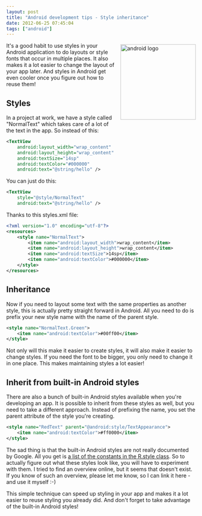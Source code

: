 ```yaml
---
layout: post
title: "Android development tips - Style inheritance"
date: 2012-06-25 07:45:04
tags: ["android"]
---
```

<img style="float: right; margin: 5px 0 5px 10px; width: 200px;" alt="android logo" src="{{ site.baseurl }}/files/images/2012/05/android.png" />
It's a good habit to use styles in your Android application to do layouts or style fonts that occur in multiple places. It also makes it a lot easier to change the layout of your app later. And styles in Android get even cooler once you figure out how to reuse them!

## Styles

In a project at work, we have a style called "NormalText" which takes care of a lot of the text in the app. So instead of this:

```xml
<TextView
    android:layout_width="wrap_content"
    android:layout_height="wrap_content"
    android:textSize="14sp"
    android:textColor="#000000"
    android:text="@string/hello" />
```

You can just do this:

```xml
<TextView
    style="@style/NormalText"
    android:text="@string/hello" />
```

Thanks to this styles.xml file:

```xml
<?xml version="1.0" encoding="utf-8"?>
<resources>
    <style name="NormalText">
        <item name="android:layout_width">wrap_content</item>
        <item name="android:layout_height">wrap_content</item>
        <item name="android:textSize">14sp</item>
        <item name="android:textColor">#000000</item>
    </style>
</resources>
```

## Inheritance
Now if you need to layout some text with the same properties as another style, this is actually pretty straight forward in Android. All you need to do is prefix your new style name with the name of the parent style.

```xml
<style name="NormalText.Green">
    <item name="android:textColor">#00ff00</item>
</style>
```

Not only will this make it easier to create styles, it will also make it easier to change styles. If you need the font to be bigger, you only need to change it in one place. This makes maintaining styles a lot easier!

## Inherit from built-in Android styles
There are also a bunch of built-in Android styles available when you're developing an app. It is possible to inherit from these styles as well, but you need to take a different approach. Instead of prefixing the name, you set the parent attribute of the style you're creating.

```xml
<style name="RedText" parent="@android:style/TextAppearance">
    <item name="android:textColor">#ff0000</item>
</style>
```
 
The sad thing is that the built-in Android styles are not really documented by Google. All you get is [a list of the constants in the R.style class](http://developer.android.com/reference/android/R.style.html). So to actually figure out what these styles look like, you will have to experiment with them. I tried to find an overview online, but it seems that doesn't exist. If you know of such an overview, please let me know, so I can link it here - and use it myself :-)

This simple technique can speed up styling in your app and makes it a lot easier to reuse styling you already did. And don't forget to take advantage of the built-in Android styles!
